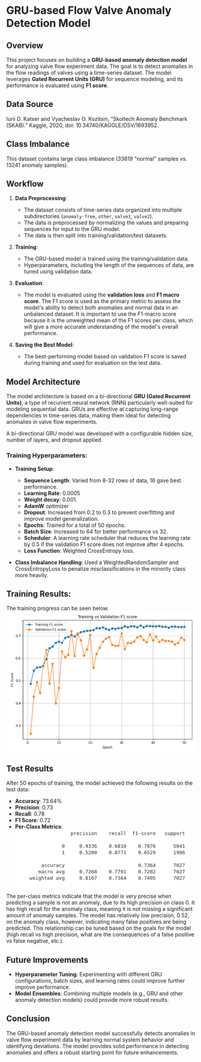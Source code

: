 
# GRU-based Flow Valve Anomaly Detection Model

## Overview

This project focuses on building a **GRU-based anomaly detection model** for analyzing valve flow experiment data. The goal is to detect anomalies in the flow readings of valves using a time-series dataset. The model leverages **Gated Recurrent Units (GRU)** for sequence modeling, and its performance is evaluated using **F1 score**.

## Data Source
Iurii D. Katser and Vyacheslav O. Kozitsin, “Skoltech Anomaly Benchmark (SKAB).” Kaggle, 2020, doi: 10.34740/KAGGLE/DSV/1693952.

## Class Imbalance
This dataset contains large class imbalance (33619 "normal" samples vs. 13241 anomaly samples).  

## Workflow

1. **Data Preprocessing**:
   - The dataset consists of time-series data organized into multiple subdirectories (`anomaly-free`, `other`, `valve1`, `valve2`).
   - The data is preprocessed by normalizing the values and preparing sequences for input to the GRU model.
   - The data is then split into training/validation/test datasets.

2. **Training**:
   - The GRU-based model is trained using the training/validation data.
   - Hyperparameters, including the length of the sequences of data, are tuned using validation data.

3. **Evaluation**:
   - The model is evaluated using the **validation loss** and **F1 macro score**. The F1 score is used as the primary metric to assess the model's ability to detect both anomalies and normal data in an unbalanced dataset. It is important to use the F1-macro score because it is the unweighted mean of the F1 scores per class, which will give a more accurate understanding of the model's overall performance.

4. **Saving the Best Model**:
   - The best-performing model based on validation F1 score is saved during training and used for evaluation on the test data.

## Model Architecture

The model architecture is based on a bi-directional **GRU (Gated Recurrent Units)**, a type of recurrent neural network (RNN) particularly well-suited for modeling sequential data. GRUs are effective at capturing long-range dependencies in time-series data, making them ideal for detecting anomalies in valve flow experiments.

A bi-directional GRU model was developed with a configurable hidden size, number of layers, and dropout applied.  

### Training Hyperparameters:
- **Training Setup**:
  - **Sequence Length**: Varied from 8-32 rows of data, 16 gave best performance.
  - **Learning Rate**: 0.0005 
  - **Weight decay**: 0.001.
  - **AdamW** optimizer
  - **Dropout**: Increased from 0.2 to 0.3 to prevent overfitting and improve model generalization.
  - **Epochs**: Trained for a total of 50 epochs.
  - **Batch Size**: Increased to 64 for better performance vs 32.
  - **Scheduler**: A learning rate scheduler that reduces the learning rate by 0.5 if the validation F1 score does not improve after 4 epochs.
  - **Loss Function**: Weighted CrossEntropy loss.
  
- **Class Imbalance Handling**: Used a WeightedRandomSampler and CrossEntropyLoss to penalize misclassifications in the minority class more heavily.


## Training Results:
The training progress can be seen below.  
![Training Progress](TrainingProgress.png)  

## Test Results
After 50 epochs of training, the model achieved the following results on the test data:

- **Accuracy**: 73.64%
- **Precision**: 0.73
- **Recall**: 0.78
- **F1 Score**: 0.72  
- **Per-Class Metrics**:  
![Per Class](PerClass.png)  

The per-class metrics indicate that the model is very precise when predicting a sample is not an anomaly, due to its high precision on class 0. It has high recall for the anomaly class, meaning it is not missing a significant amount of anomaly samples. The model has relatively low precision, 0.52, on the anomaly class, however, indicating many false positives are being predicted. This relationship can be tuned based on the goals for the model (high recall vs high precision, what are the consequences of a false positive vs false negative, etc.).  

## Future Improvements

- **Hyperparameter Tuning**: Experimenting with different GRU configurations, batch sizes, and learning rates could improve further improve performance.
- **Model Ensembles**: Combining multiple models (e.g., GRU and other anomaly detection models) could provide more robust results.


## Conclusion

The GRU-based anomaly detection model successfully detects anomalies in valve flow experiment data by learning normal system behavior and identifying deviations. The model provides solid performance in detecting anomalies and offers a robust starting point for future enhancements.
